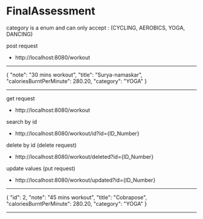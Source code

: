 # FinalAssessment

category is a enum and can only accept : (CYCLING, AEROBICS, YOGA, DANCING)


post request 
- http://localhost:8080/workout

**********************

{
    "note": "30 mins workout",
    "title": "Surya-namaskar",
    "caloriesBurntPerMinute": 280.20,
    "category": "YOGA"
}

***********************

get request 
- http://localhost:8080/workout


search by id
- http://localhost:8080/workout/id?id={ID_Number}


delete by id (delete request)
- http://localhost:8080/workout/deleted?id={ID_Number}


update values (put request)
- http://localhost:8080/workout/updated?id={ID_Number}


**********************

{
        "id": 2,
        "note": "45 mins workout",
        "title": "Cobrapose",
        "caloriesBurntPerMinute": 280.20,
        "category": "YOGA"
}

**********************
